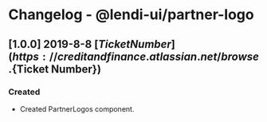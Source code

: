 # Changelog - @lendi-ui/partner-logo

## [1.0.0] 2019-8-8 [${Ticket Number}](https://creditandfinance.atlassian.net/browse.${Ticket Number})
### Created
- Created PartnerLogos component.